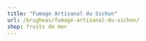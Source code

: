 ```yaml
---
title: "Fumage Artisanal du Sichon"
url: /brugheas/fumage-artisanal-du-sichon/
shop: fruits de mer
---
```

